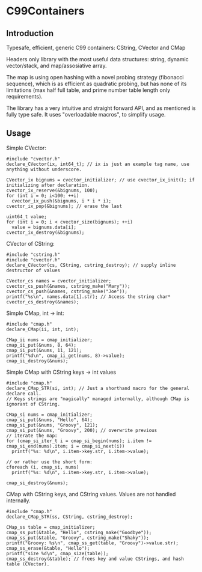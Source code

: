 # C99Containers

Introduction
------------
Typesafe, efficient, generic C99 containers: CString, CVector and CMap

Headers only library with the most useful data structures: string, dynamic vector/stack, and map/assosiative array.

The map is using open hashing with a novel probing strategy (fibonacci sequence), which is as efficient as quadratic probing, but has none of its limitations (max half full table, and prime number table length only requirements).

The library has a very intuitive and straight forward API, and as mentioned is fully type safe. It uses "overloadable macros", to simplify usage.

Usage
-----
Simple CVector:
```
#include "cvector.h"
declare_CVector(ix, int64_t); // ix is just an example tag name, use anything without underscore.

CVector_ix bignums = cvector_initializer; // use cvector_ix_init(); if initializing after declaration.
cvector_ix_reserve(&bignums, 100);
for (int i = 0; i<100; ++i)
  cvector_ix_push(&bignums, i * i * i);
cvector_ix_pop(&bignums); // erase the last

uint64_t value;
for (int i = 0; i < cvector_size(bignums); ++i)
  value = bignums.data[i];
cvector_ix_destroy(&bignums);
```
CVector of CString:
```
#include "cstring.h"
#include "cvector.h"
declare_CVector(cs, CString, cstring_destroy); // supply inline destructor of values

CVector_cs names = cvector_initializer;
cvector_cs_push(&names, cstring_make("Mary"));
cvector_cs_push(&names, cstring_make("Joe"));
printf("%s\n", names.data[1].str); // Access the string char*
cvector_cs_destroy(&names);
```
Simple CMap, int -> int:
```
#include "cmap.h"
declare_CMap(ii, int, int);

CMap_ii nums = cmap_initializer;
cmap_ii_put(&nums, 8, 64);
cmap_ii_put(&nums, 11, 121);
printf("%d\n", cmap_ii_get(nums, 8)->value);
cmap_ii_destroy(&nums);
```
Simple CMap with CString keys -> int values
```
#include "cmap.h"
declare_CMap_STR(si, int); // Just a shorthand macro for the general declare call.
// Keys strings are "magically" managed internally, although CMap is ignorant of CString.

CMap_si nums = cmap_initializer;
cmap_si_put(&nums, "Hello", 64);
cmap_si_put(&nums, "Groovy", 121);
cmap_si_put(&nums, "Groovy", 200); // overwrite previous
// iterate the map:
for (cmap_si_iter_t i = cmap_si_begin(nums); i.item != cmap_si_end(nums).item; i = cmap_si_next(i))
  printf("%s: %d\n", i.item->key.str, i.item->value);

// or rather use the short form:
cforeach (i, cmap_si, nums)
  printf("%s: %d\n", i.item->key.str, i.item->value);

cmap_si_destroy(&nums);
```
CMap with CString keys, and CString values. Values are not handled internally.
```
#include "cmap.h"
declare_CMap_STR(ss, CString, cstring_destroy); 

CMap_ss table = cmap_initializer;
cmap_ss_put(&table, "Hello", cstring_make("Goodbye"));
cmap_ss_put(&table, "Groovy", cstring_make("Shaky"));
printf("Groovy: %s\n", cmap_ss_get(table, "Groovy")->value.str);
cmap_ss_erase(&table, "Hello");
printf("size %d\n", cmap_size(table));
cmap_ss_destroy(&table); // frees key and value CStrings, and hash table (CVector).
```
